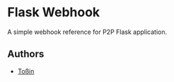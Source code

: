 
# Flask Webhook

A simple webhook reference for P2P Flask application.


## Authors

- [Toßin](https://www.github.com/tosintubi)
